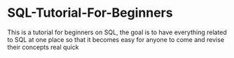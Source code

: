 # SQL-Tutorial-For-Beginners
This is a tutorial for beginners on SQL, the goal is to have everything related to SQL at one place so that it becomes easy for anyone to come and revise their concepts real quick

